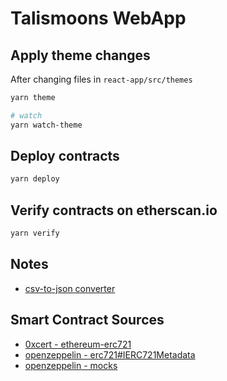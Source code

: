 # Talismoons WebApp

## Apply theme changes

After changing files in `react-app/src/themes`

```bash
yarn theme

# watch
yarn watch-theme
```

## Deploy contracts

```bash
yarn deploy
```

## Verify contracts on etherscan.io

```bash
yarn verify
```

## Notes

* [csv-to-json converter](https://www.convertcsv.com/csv-to-json.htm)

## Smart Contract Sources

* [0xcert - ethereum-erc721](https://github.com/0xcert/ethereum-erc721)
* [openzeppelin - erc721#IERC721Metadata](https://docs.openzeppelin.com/contracts/3.x/api/token/erc721#IERC721Metadata)
* [openzeppelin - mocks](https://github.com/OpenZeppelin/openzeppelin-contracts/tree/v3.4.0/contracts/mocks)
